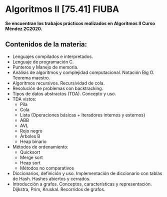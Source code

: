 # Algoritmos II [75.41] FIUBA

#### Se encuentran los trabajos prácticos realizados en Algoritmos II Curso Méndez 2C2020.

## Contenidos de la materia:

- Lenguajes compilados e interpretados. 
- Lenguaje de programación C. 
- Punteros y Manejo de memoria.
- Análisis de algoritmos y complejidad computacional. Notación Big O. Teorema maestro.
- Algoritmos recursivos. Recursividad de cola. 
- Resolución de problemas con backtracking.
- Tipos de datos abstractos (TDA). Concepto y uso.
- TDA vistos:
  * Pila
  * Cola
  * Lista (Operaciones básicas + Iteradores internos y externos)
  * ABB
  * AVL
  * Rojo negro
  * Árboles B
  * Heap binario
- Métodos de ordenamiento:
  * Quicksort
  * Merge sort
  * Heap sort
  * Métodos no comparativos
- Diccionarios, definición y uso. Implementación de diccionario con tablas de Hash. Hashes abiertos y cerrados.
- Introducción a grafos. Conceptos, características y representación. Dijkstra, Prim, Kruskal. Recorridos de grafos.
